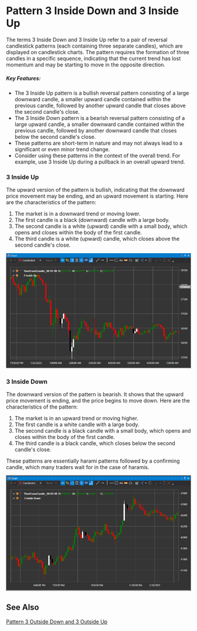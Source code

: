 # Pattern 3 Inside Down and 3 Inside Up

The terms 3 Inside Down and 3 Inside Up refer to a pair of reversal candlestick patterns (each containing three separate candles), which are displayed on candlestick charts. The pattern requires the formation of three candles in a specific sequence, indicating that the current trend has lost momentum and may be starting to move in the opposite direction.

##### Key Features:

- The 3 Inside Up pattern is a bullish reversal pattern consisting of a large downward candle, a smaller upward candle contained within the previous candle, followed by another upward candle that closes above the second candle's close.
- The 3 Inside Down pattern is a bearish reversal pattern consisting of a large upward candle, a smaller downward candle contained within the previous candle, followed by another downward candle that closes below the second candle's close.
- These patterns are short-term in nature and may not always lead to a significant or even minor trend change.
- Consider using these patterns in the context of the overall trend. For example, use 3 Inside Up during a pullback in an overall upward trend.

### 3 Inside Up

The upward version of the pattern is bullish, indicating that the downward price movement may be ending, and an upward movement is starting. Here are the characteristics of the pattern:

1. The market is in a downward trend or moving lower.
2. The first candle is a black (downward) candle with a large body.
3. The second candle is a white (upward) candle with a small body, which opens and closes within the body of the first candle.
4. The third candle is a white (upward) candle, which closes above the second candle's close.

![IndicatorPattern3IU](../../../../../images/indicatorpattern3iu.png)

### 3 Inside Down

The downward version of the pattern is bearish. It shows that the upward price movement is ending, and the price begins to move down. Here are the characteristics of the pattern:

1. The market is in an upward trend or moving higher.
2. The first candle is a white candle with a large body.
3. The second candle is a black candle with a small body, which opens and closes within the body of the first candle.
4. The third candle is a black candle, which closes below the second candle's close.

These patterns are essentially harami patterns followed by a confirming candle, which many traders wait for in the case of haramis.

![IndicatorPattern3ID](../../../../../images/indicatorpattern3id.png)

## See Also

[Pattern 3 Outside Down and 3 Outside Up](3_outside_down_3_outside_up.md)
